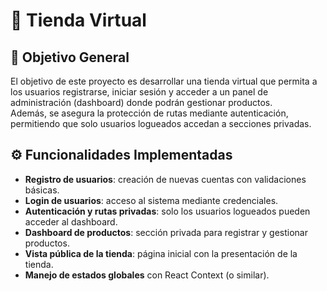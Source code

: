 # 🛒 Tienda Virtual

## 📌 Objetivo General
El objetivo de este proyecto es desarrollar una tienda virtual que permita a los usuarios registrarse, iniciar sesión y acceder a un panel de administración (dashboard) donde podrán gestionar productos.  
Además, se asegura la protección de rutas mediante autenticación, permitiendo que solo usuarios logueados accedan a secciones privadas.

## ⚙️ Funcionalidades Implementadas
- **Registro de usuarios**: creación de nuevas cuentas con validaciones básicas.  
- **Login de usuarios**: acceso al sistema mediante credenciales.  
- **Autenticación y rutas privadas**: solo los usuarios logueados pueden acceder al dashboard.  
- **Dashboard de productos**: sección privada para registrar y gestionar productos.  
- **Vista pública de la tienda**: página inicial con la presentación de la tienda.  
- **Manejo de estados globales** con React Context (o similar). 
